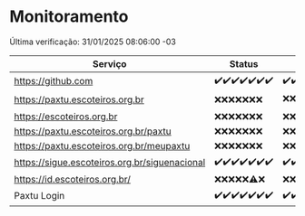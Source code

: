 # Monitoramento

Última verificação: 31/01/2025 08:06:00 -03

|Serviço|Status|Últimas 24h|
|---|---|---|
|https://github.com|<span title="2025-01-24: OK=23">✔️</span><span title="2025-01-25: OK=23">✔️</span><span title="2025-01-26: OK=23">✔️</span><span title="2025-01-27: OK=23">✔️</span><span title="2025-01-28: OK=23">✔️</span><span title="2025-01-29: OK=23">✔️</span><span title="2025-01-30: OK=10">✔️</span>|<span title="30/01/2025 08:07:00 -03 : 200">✔️</span><span title="30/01/2025 09:15:00 -03 : 200">✔️</span><span title="30/01/2025 10:14:00 -03 : 200">✔️</span><span title="30/01/2025 11:07:00 -03 : 200">✔️</span><span title="30/01/2025 12:08:00 -03 : 200">✔️</span><span title="30/01/2025 13:09:00 -03 : 200">✔️</span><span title="30/01/2025 14:07:00 -03 : 200">✔️</span><span title="30/01/2025 15:11:00 -03 : 200">✔️</span><span title="30/01/2025 16:06:00 -03 : 200">✔️</span><span title="30/01/2025 17:08:00 -03 : 200">✔️</span><span title="30/01/2025 18:07:00 -03 : 200">✔️</span><span title="30/01/2025 19:07:00 -03 : 200">✔️</span><span title="30/01/2025 20:07:00 -03 : 200">✔️</span><span title="30/01/2025 21:39:00 -03 : 200">✔️</span><span title="30/01/2025 23:07:00 -03 : 200">✔️</span><span title="31/01/2025 00:09:00 -03 : 200">✔️</span><span title="31/01/2025 01:10:00 -03 : 200">✔️</span><span title="31/01/2025 02:08:00 -03 : 200">✔️</span><span title="31/01/2025 03:11:00 -03 : 200">✔️</span><span title="31/01/2025 04:07:00 -03 : 200">✔️</span><span title="31/01/2025 05:10:00 -03 : 200">✔️</span><span title="31/01/2025 06:08:00 -03 : 200">✔️</span><span title="31/01/2025 07:08:00 -03 : 200">✔️</span><span title="31/01/2025 08:06:00 -03 : 200">✔️</span>|
|https://paxtu.escoteiros.org.br|<span title="2025-01-24: Falhas=23">❌</span><span title="2025-01-25: Falhas=23">❌</span><span title="2025-01-26: Falhas=23">❌</span><span title="2025-01-27: Falhas=23">❌</span><span title="2025-01-28: Falhas=23">❌</span><span title="2025-01-29: Falhas=23">❌</span><span title="2025-01-30: Falhas=10">❌</span>|<span title="30/01/2025 08:07:00 -03 : 403">❌</span><span title="30/01/2025 09:15:00 -03 : 403">❌</span><span title="30/01/2025 10:14:00 -03 : 403">❌</span><span title="30/01/2025 11:07:00 -03 : 403">❌</span><span title="30/01/2025 12:08:00 -03 : 403">❌</span><span title="30/01/2025 13:09:00 -03 : 403">❌</span><span title="30/01/2025 14:07:00 -03 : 403">❌</span><span title="30/01/2025 15:11:00 -03 : 200">✔️</span><span title="30/01/2025 16:06:00 -03 : 403">❌</span><span title="30/01/2025 17:08:00 -03 : 403">❌</span><span title="30/01/2025 18:07:00 -03 : 403">❌</span><span title="30/01/2025 19:07:00 -03 : 403">❌</span><span title="30/01/2025 20:07:00 -03 : 403">❌</span><span title="30/01/2025 21:39:00 -03 : 403">❌</span><span title="30/01/2025 23:07:00 -03 : 403">❌</span><span title="31/01/2025 00:09:00 -03 : 403">❌</span><span title="31/01/2025 01:10:00 -03 : 403">❌</span><span title="31/01/2025 02:08:00 -03 : 403">❌</span><span title="31/01/2025 03:11:00 -03 : 403">❌</span><span title="31/01/2025 04:07:00 -03 : 403">❌</span><span title="31/01/2025 05:10:00 -03 : 403">❌</span><span title="31/01/2025 06:08:00 -03 : 403">❌</span><span title="31/01/2025 07:08:00 -03 : 403">❌</span><span title="31/01/2025 08:06:00 -03 : 403">❌</span>|
|https://escoteiros.org.br|<span title="2025-01-24: Falhas=23">❌</span><span title="2025-01-25: Falhas=23">❌</span><span title="2025-01-26: Falhas=23">❌</span><span title="2025-01-27: Falhas=23">❌</span><span title="2025-01-28: Falhas=23">❌</span><span title="2025-01-29: Falhas=23">❌</span><span title="2025-01-30: Falhas=10">❌</span>|<span title="30/01/2025 08:07:00 -03 : 403">❌</span><span title="30/01/2025 09:15:00 -03 : 403">❌</span><span title="30/01/2025 10:14:00 -03 : 403">❌</span><span title="30/01/2025 11:07:00 -03 : 403">❌</span><span title="30/01/2025 12:08:00 -03 : 403">❌</span><span title="30/01/2025 13:09:00 -03 : 403">❌</span><span title="30/01/2025 14:07:00 -03 : 403">❌</span><span title="30/01/2025 15:11:00 -03 : 403">❌</span><span title="30/01/2025 16:06:00 -03 : 403">❌</span><span title="30/01/2025 17:08:00 -03 : 403">❌</span><span title="30/01/2025 18:07:00 -03 : 403">❌</span><span title="30/01/2025 19:07:00 -03 : 403">❌</span><span title="30/01/2025 20:07:00 -03 : 403">❌</span><span title="30/01/2025 21:39:00 -03 : 403">❌</span><span title="30/01/2025 23:07:00 -03 : 403">❌</span><span title="31/01/2025 00:09:00 -03 : 403">❌</span><span title="31/01/2025 01:10:00 -03 : 403">❌</span><span title="31/01/2025 02:08:00 -03 : 403">❌</span><span title="31/01/2025 03:11:00 -03 : 403">❌</span><span title="31/01/2025 04:07:00 -03 : 403">❌</span><span title="31/01/2025 05:10:00 -03 : 403">❌</span><span title="31/01/2025 06:08:00 -03 : 403">❌</span><span title="31/01/2025 07:08:00 -03 : 403">❌</span><span title="31/01/2025 08:06:00 -03 : 403">❌</span>|
|https://paxtu.escoteiros.org.br/paxtu|<span title="2025-01-24: Falhas=23">❌</span><span title="2025-01-25: Falhas=23">❌</span><span title="2025-01-26: Falhas=23">❌</span><span title="2025-01-27: Falhas=23">❌</span><span title="2025-01-28: Falhas=23">❌</span><span title="2025-01-29: Falhas=23">❌</span><span title="2025-01-30: Falhas=10">❌</span>|<span title="30/01/2025 08:07:00 -03 : 403">❌</span><span title="30/01/2025 09:15:00 -03 : 403">❌</span><span title="30/01/2025 10:14:00 -03 : 403">❌</span><span title="30/01/2025 11:07:00 -03 : 403">❌</span><span title="30/01/2025 12:08:00 -03 : 403">❌</span><span title="30/01/2025 13:09:00 -03 : 403">❌</span><span title="30/01/2025 14:07:00 -03 : 403">❌</span><span title="30/01/2025 15:11:00 -03 : 403">❌</span><span title="30/01/2025 16:06:00 -03 : 403">❌</span><span title="30/01/2025 17:08:00 -03 : 403">❌</span><span title="30/01/2025 18:07:00 -03 : 403">❌</span><span title="30/01/2025 19:07:00 -03 : 403">❌</span><span title="30/01/2025 20:07:00 -03 : 403">❌</span><span title="30/01/2025 21:39:00 -03 : 403">❌</span><span title="30/01/2025 23:07:00 -03 : 403">❌</span><span title="31/01/2025 00:09:00 -03 : 403">❌</span><span title="31/01/2025 01:10:00 -03 : 403">❌</span><span title="31/01/2025 02:08:00 -03 : 403">❌</span><span title="31/01/2025 03:11:00 -03 : 403">❌</span><span title="31/01/2025 04:07:00 -03 : 403">❌</span><span title="31/01/2025 05:10:00 -03 : 403">❌</span><span title="31/01/2025 06:08:00 -03 : 403">❌</span><span title="31/01/2025 07:08:00 -03 : 403">❌</span><span title="31/01/2025 08:06:00 -03 : 403">❌</span>|
|https://paxtu.escoteiros.org.br/meupaxtu|<span title="2025-01-24: Falhas=23">❌</span><span title="2025-01-25: Falhas=23">❌</span><span title="2025-01-26: Falhas=23">❌</span><span title="2025-01-27: Falhas=23">❌</span><span title="2025-01-28: Falhas=23">❌</span><span title="2025-01-29: Falhas=23">❌</span><span title="2025-01-30: Falhas=10">❌</span>|<span title="30/01/2025 08:07:00 -03 : 403">❌</span><span title="30/01/2025 09:15:00 -03 : 403">❌</span><span title="30/01/2025 10:14:00 -03 : 403">❌</span><span title="30/01/2025 11:07:00 -03 : 403">❌</span><span title="30/01/2025 12:08:00 -03 : 403">❌</span><span title="30/01/2025 13:09:00 -03 : 403">❌</span><span title="30/01/2025 14:07:00 -03 : 403">❌</span><span title="30/01/2025 15:11:00 -03 : 403">❌</span><span title="30/01/2025 16:06:00 -03 : 403">❌</span><span title="30/01/2025 17:08:00 -03 : 403">❌</span><span title="30/01/2025 18:07:00 -03 : 403">❌</span><span title="30/01/2025 19:07:00 -03 : 403">❌</span><span title="30/01/2025 20:07:00 -03 : 403">❌</span><span title="30/01/2025 21:39:00 -03 : 403">❌</span><span title="30/01/2025 23:07:00 -03 : 403">❌</span><span title="31/01/2025 00:09:00 -03 : 403">❌</span><span title="31/01/2025 01:10:00 -03 : 403">❌</span><span title="31/01/2025 02:08:00 -03 : 403">❌</span><span title="31/01/2025 03:11:00 -03 : 403">❌</span><span title="31/01/2025 04:07:00 -03 : 403">❌</span><span title="31/01/2025 05:10:00 -03 : 403">❌</span><span title="31/01/2025 06:08:00 -03 : 403">❌</span><span title="31/01/2025 07:08:00 -03 : 403">❌</span><span title="31/01/2025 08:06:00 -03 : 403">❌</span>|
|https://sigue.escoteiros.org.br/siguenacional|<span title="2025-01-24: OK=23">✔️</span><span title="2025-01-25: OK=23">✔️</span><span title="2025-01-26: OK=23">✔️</span><span title="2025-01-27: OK=23">✔️</span><span title="2025-01-28: OK=23">✔️</span><span title="2025-01-29: OK=23">✔️</span><span title="2025-01-30: OK=10">✔️</span>|<span title="30/01/2025 08:07:00 -03 : 200">✔️</span><span title="30/01/2025 09:15:00 -03 : 200">✔️</span><span title="30/01/2025 10:14:00 -03 : 200">✔️</span><span title="30/01/2025 11:07:00 -03 : 200">✔️</span><span title="30/01/2025 12:08:00 -03 : 200">✔️</span><span title="30/01/2025 13:09:00 -03 : 200">✔️</span><span title="30/01/2025 14:07:00 -03 : 200">✔️</span><span title="30/01/2025 15:11:00 -03 : 200">✔️</span><span title="30/01/2025 16:06:00 -03 : 200">✔️</span><span title="30/01/2025 17:08:00 -03 : 200">✔️</span><span title="30/01/2025 18:07:00 -03 : 200">✔️</span><span title="30/01/2025 19:07:00 -03 : 200">✔️</span><span title="30/01/2025 20:07:00 -03 : 200">✔️</span><span title="30/01/2025 21:39:00 -03 : 200">✔️</span><span title="30/01/2025 23:07:00 -03 : 200">✔️</span><span title="31/01/2025 00:09:00 -03 : 200">✔️</span><span title="31/01/2025 01:10:00 -03 : 200">✔️</span><span title="31/01/2025 02:08:00 -03 : 200">✔️</span><span title="31/01/2025 03:11:00 -03 : 200">✔️</span><span title="31/01/2025 04:07:00 -03 : 200">✔️</span><span title="31/01/2025 05:10:00 -03 : 200">✔️</span><span title="31/01/2025 06:08:00 -03 : 200">✔️</span><span title="31/01/2025 07:08:00 -03 : 200">✔️</span><span title="31/01/2025 08:06:00 -03 : 200">✔️</span>|
|https://id.escoteiros.org.br/|<span title="2025-01-24: Falhas=23">❌</span><span title="2025-01-25: Falhas=23">❌</span><span title="2025-01-26: Falhas=23">❌</span><span title="2025-01-27: Falhas=23">❌</span><span title="2025-01-28: Falhas=23">❌</span><span title="2025-01-29: OK=1, Falhas=22">⚠️</span><span title="2025-01-30: Falhas=10">❌</span>|<span title="30/01/2025 08:07:00 -03 : 403">❌</span><span title="30/01/2025 09:15:00 -03 : 403">❌</span><span title="30/01/2025 10:14:00 -03 : 403">❌</span><span title="30/01/2025 11:07:00 -03 : 403">❌</span><span title="30/01/2025 12:08:00 -03 : 403">❌</span><span title="30/01/2025 13:09:00 -03 : 403">❌</span><span title="30/01/2025 14:07:00 -03 : 403">❌</span><span title="30/01/2025 15:11:00 -03 : 403">❌</span><span title="30/01/2025 16:06:00 -03 : 403">❌</span><span title="30/01/2025 17:08:00 -03 : 403">❌</span><span title="30/01/2025 18:07:00 -03 : 403">❌</span><span title="30/01/2025 19:07:00 -03 : 403">❌</span><span title="30/01/2025 20:07:00 -03 : 403">❌</span><span title="30/01/2025 21:39:00 -03 : 403">❌</span><span title="30/01/2025 23:07:00 -03 : 403">❌</span><span title="31/01/2025 00:09:00 -03 : 403">❌</span><span title="31/01/2025 01:10:00 -03 : 403">❌</span><span title="31/01/2025 02:08:00 -03 : 403">❌</span><span title="31/01/2025 03:11:00 -03 : 403">❌</span><span title="31/01/2025 04:07:00 -03 : 403">❌</span><span title="31/01/2025 05:10:00 -03 : 403">❌</span><span title="31/01/2025 06:08:00 -03 : 403">❌</span><span title="31/01/2025 07:08:00 -03 : 403">❌</span><span title="31/01/2025 08:06:00 -03 : 403">❌</span>|
|Paxtu Login|<span title="2025-01-24: OK=23">✔️</span><span title="2025-01-25: OK=23">✔️</span><span title="2025-01-26: OK=23">✔️</span><span title="2025-01-27: OK=23">✔️</span><span title="2025-01-28: OK=23">✔️</span><span title="2025-01-29: OK=23">✔️</span><span title="2025-01-30: OK=10">✔️</span>|<span title="30/01/2025 08:07:00 -03 : 200">✔️</span><span title="30/01/2025 09:15:00 -03 : 200">✔️</span><span title="30/01/2025 10:14:00 -03 : 200">✔️</span><span title="30/01/2025 11:07:00 -03 : 200">✔️</span><span title="30/01/2025 12:08:00 -03 : 200">✔️</span><span title="30/01/2025 13:09:00 -03 : 200">✔️</span><span title="30/01/2025 14:07:00 -03 : 200">✔️</span><span title="30/01/2025 15:11:00 -03 : 200">✔️</span><span title="30/01/2025 16:06:00 -03 : 200">✔️</span><span title="30/01/2025 17:08:00 -03 : 200">✔️</span><span title="30/01/2025 18:07:00 -03 : 200">✔️</span><span title="30/01/2025 19:07:00 -03 : 200">✔️</span><span title="30/01/2025 20:07:00 -03 : 200">✔️</span><span title="30/01/2025 21:39:00 -03 : 200">✔️</span><span title="30/01/2025 23:07:00 -03 : 200">✔️</span><span title="31/01/2025 00:09:00 -03 : 200">✔️</span><span title="31/01/2025 01:10:00 -03 : 200">✔️</span><span title="31/01/2025 02:08:00 -03 : 200">✔️</span><span title="31/01/2025 03:11:00 -03 : 200">✔️</span><span title="31/01/2025 04:07:00 -03 : 200">✔️</span><span title="31/01/2025 05:10:00 -03 : 200">✔️</span><span title="31/01/2025 06:08:00 -03 : 200">✔️</span><span title="31/01/2025 07:08:00 -03 : 200">✔️</span><span title="31/01/2025 08:06:00 -03 : 200">✔️</span>|
